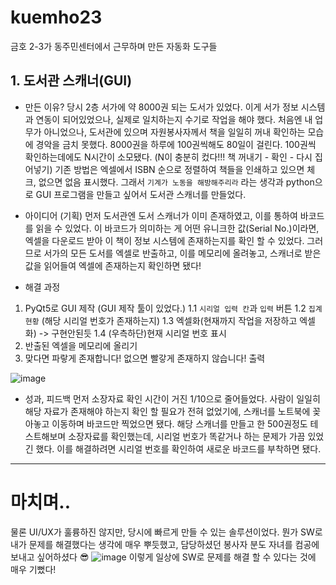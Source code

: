 # kuemho23
금호 2-3가 동주민센터에서 근무하며 만든 자동화 도구들

## 1. 도서관 스캐너(GUI)

- 만든 이유?
당시 2층 서가에 약 8000권 되는 도서가 있었다.
이게 서가 정보 시스템과 연동이 되어있었으나, 실제로 일치하는지 수기로 작업을 해야 했다.
처음엔 내 업무가 아니었으나, 도서관에 있으며 자원봉사자께서 책을 일일히 꺼내 확인하는 모습에 경악을 금치 못했다.
8000권을 하루에 100권씩해도 80일이 걸린다. 100권씩 확인하는데에도 N시간이 소모됐다. (N이 충분히 컸다!!! 책 꺼내기 - 확인 - 다시 집어넣기)
기존 방법은 엑셀에서 ISBN 순으로 정렬하여 책들을 인쇄하고 있으면 체크, 없으면 없음 표시했다.
그래서 `기계가 노동을 해방해주리라` 라는 생각과 python으로 GUI 프로그램을 만들고 싶어서 도서관 스캐너를 만들었다.

- 아이디어 (기획)
먼저 도서관엔 도서 스캐너가 이미 존재하였고, 이를 통하여 바코드를 읽을 수 있었다.
이 바코드가 의미하는 게 어떤 유니크한 값(Serial No.)이라면, 엑셀을 다운로드 받아 이 책이 정보 시스템에 존재하는지를 확인 할 수 있었다.
그러므로 서가의 모든 도서를 엑셀로 반출하고, 이를 메모리에 올려놓고, 스캐너로 받은 값을 읽어들여 엑셀에 존재하는지 확인하면 됐다!

- 해결 과정
1. PyQt5로 GUI 제작 (GUI 제작 툴이 있었다.)
  1.1 `시리얼 입력 칸`과 `입력` 버튼
  1.2 `집계 현황` (해당 시리얼 번호가 존재하는지)
  1.3 엑셀화(현재까지 작업을 저장하고 엑셀화) -> 구현안된듯
  1.4 (우측하단)현재 시리얼 번호 표시
2. 반출된 엑셀을 메모리에 올리기
3. 맞다면 파랗게 존재합니다! 없으면 빨갛게 존재하지 않습니다! 출력

![image](https://user-images.githubusercontent.com/42092864/160596872-c1fad8b5-91cf-4f9d-92e7-235de8f58954.png)


- 성과, 피드백
먼저 소장자료 확인 시간이 거진 1/10으로 줄어들었다.
사람이 일일히 해당 자료가 존재해야 하는지 확인 할 필요가 전혀 없었기에, 스캐너를 노트북에 꽂아놓고 이동하며 바코드만 찍었으면 됐다.
해당 스캐너를 만들고 한 500권정도 테스트해보며 소장자료를 확인했는데, 시리얼 번호가 똑같거나 하는 문제가 가끔 있었긴 했다.
이를 해결하려면 시리얼 번호를 확인하여 새로운 바코드를 부착하면 됐다.

----
# 마치며..
물론 UI/UX가 훌륭하진 않지만, 당시에 빠르게 만들 수 있는 솔루션이었다.
뭔가 SW로 내가 문제를 해결했다는 생각에 매우 뿌듯했고, 담당하셨던 봉사자 분도 자녀를 컴공에 보내고 싶어하셨다 😎
![image](https://user-images.githubusercontent.com/42092864/160597492-4da1da71-cc9f-451d-afb2-890b7d7b3542.png)
이렇게 일상에 SW로 문제를 해결 할 수 있다는 것에 매우 기뻤다!

